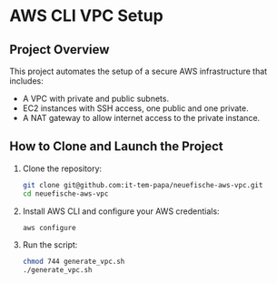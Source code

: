 # AWS CLI VPC Setup

## Project Overview
This project automates the setup of a secure AWS infrastructure that includes:
- A VPC with private and public subnets.
- EC2 instances with SSH access, one public and one private.
- A NAT gateway to allow internet access to the private instance.


## How to Clone and Launch the Project

1. Clone the repository:
    ```bash
    git clone git@github.com:it-tem-papa/neuefische-aws-vpc.git
    cd neuefische-aws-vpc
    ```

2. Install AWS CLI and configure your AWS credentials:
    ```bash
    aws configure
    ```

3. Run the script:
    ```bash
    chmod 744 generate_vpc.sh
    ./generate_vpc.sh
    ```

